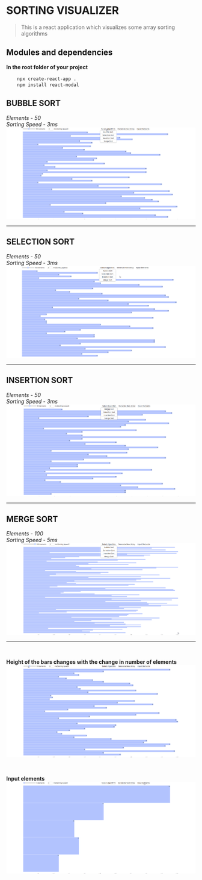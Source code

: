 # SORTING VISUALIZER

> This is a react application which visualizes some array sorting algorithms


## Modules and dependencies
**In the root folder of your project**
```console
    npx create-react-app .
    npm install react-modal
```

## BUBBLE SORT
_Elements - 50_ <br/>
_Sorting Speed - 3ms_
![Bubble Sort](./images/bubblesort.gif)

---

## SELECTION SORT
_Elements - 50_ <br/>
_Sorting Speed - 3ms_
![Selection Sort](./images/selectionsort.gif)

---

## INSERTION SORT
_Elements - 50_ <br/>
_Sorting Speed - 3ms_
![Insertion Sort](./images/insertionsort.gif)

---

## MERGE SORT
_Elements - 100_ <br/>
_Sorting Speed - 5ms_
![Merge Sort](./images/mergesort.gif)

---

<br/>

**Height of the bars changes with the change in number of elements**
![Changing Height](./images/changing-height.gif)

<br/>

**Input elements**
![Input Elements](./images/input.gif)